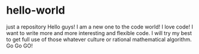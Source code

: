 # hello-world
just a repository
Hello guys!
I am a new one to the code world!
I love code!
I want to write more and more interesting and flexible code.
I will try my best to get full use of those whatever culture or rational mathematical algorithm.
Go Go GO!
